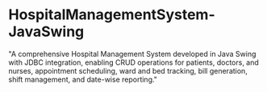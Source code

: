 # HospitalManagementSystem-JavaSwing
"A comprehensive Hospital Management System developed in Java Swing with JDBC integration, enabling CRUD operations for patients, doctors, and nurses, appointment scheduling, ward and bed tracking, bill generation, shift management, and date-wise reporting."
